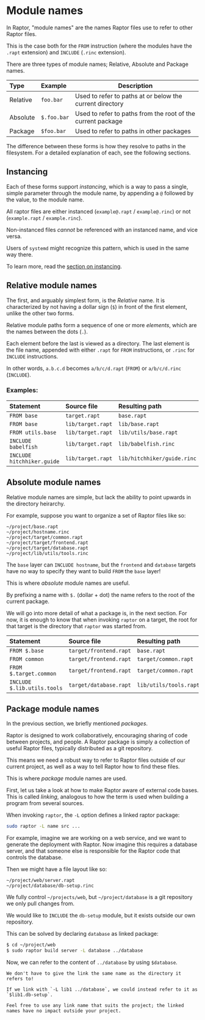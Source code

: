 # Module names

In Raptor, "module names" are the names Raptor files use to refer to other
Raptor files.

This is the case both for the `FROM` instruction (where the modules have the
`.rapt` extension) and `INCLUDE` (`.rinc` extension).

There are three types of module names; Relative, Absolute and Package names.

| Type     | Example     | Description                                                 |
|:---------|:------------|-------------------------------------------------------------|
| Relative | `foo.bar`   | Used to refer to paths at or below the current directory    |
| Absolute | `$.foo.bar` | Used to refer to paths from the root of the current package |
| Package  | `$foo.bar`  | Used to refer to paths in other packages                    |

The difference between these forms is how they resolve to paths in the
filesystem. For a detailed explanation of each, see the following sections.

## Instancing

Each of these forms support *instancing*, which is a way to pass a single,
simple parameter through the module name, by appending a `@` followed by the
value, to the module name.

All raptor files are either instanced (`example@.rapt` / `example@.rinc`) or not
(`example.rapt` / `example.rinc`).

Non-instanced files *cannot* be referenced with an instanced name, and vice
versa.

Users of `systemd` might recognize this pattern, which is used in the same way
there.

To learn more, read the [section on instancing](/instancing.md).

## Relative module names

The first, and arguably simplest form, is the *Relative* name. It is
characterized by not having a dollar sign (`$`) in front of the first element,
unlike the other two forms.

Relative module paths form a sequence of one or more *elements*, which are the
names between the dots (`.`).

Each element before the last is viewed as a directory. The last element is the
file name, appended with either `.rapt` for `FROM` instructions, or `.rinc` for
`INCLUDE` instructions.

In other words, `a.b.c.d` becomes `a/b/c/d.rapt` (`FROM`) or `a/b/c/d.rinc` (`INCLUDE`).

### Examples:

| Statement                  | Source file       | Resulting path              |
|:---------------------------|:------------------|:----------------------------|
| `FROM base`                | `target.rapt`     | `base.rapt`                 |
| `FROM base`                | `lib/target.rapt` | `lib/base.rapt`             |
| `FROM utils.base`          | `lib/target.rapt` | `lib/utils/base.rapt`       |
| `INCLUDE babelfish`        | `lib/target.rapt` | `lib/babelfish.rinc`        |
| `INCLUDE hitchhiker.guide` | `lib/target.rapt` | `lib/hitchhiker/guide.rinc` |

## Absolute module names

Relative module names are simple, but lack the ability to point upwards in the
directory heirarchy.

For example, suppose you want to organize a set of Raptor files like so:

```
~/project/base.rapt
~/project/hostname.rinc
~/project/target/common.rapt
~/project/target/frontend.rapt
~/project/target/database.rapt
~/project/lib/utils/tools.rinc
```

The `base` layer can `INCLUDE hostname`, but the `frontend` and `database`
targets have no way to specify they want to build `FROM` the `base` layer!

This is where *absolute* module names are useful.

By prefixing a name with `$.` (dollar + dot) the name refers to the root of the
current package.

We will go into more detail of what a package is, in the next section. For now,
it is enough to know that when invoking `raptor` on a target, the root for that
target is the directory that `raptor` was started from.

| Statement                   | Source file            | Resulting path         |
|:----------------------------|:-----------------------|:-----------------------|
| `FROM $.base`               | `target/frontend.rapt` | `base.rapt`            |
| `FROM common`               | `target/frontend.rapt` | `target/common.rapt`   |
| `FROM $.target.common`      | `target/frontend.rapt` | `target/common.rapt`   |
| `INCLUDE $.lib.utils.tools` | `target/database.rapt` | `lib/utils/tools.rapt` |

## Package module names

In the previous section, we briefly mentioned *packages*.

Raptor is designed to work collaboratively, encouraging sharing of code between
projects, and people. A Raptor package is simply a collection of useful Raptor
files, typically distributed as a git repository.

This means we need a robust way to refer to Raptor files outside of our current
project, as well as a way to tell Raptor how to find these files.

This is where *package* module names are used.

First, let us take a look at how to make Raptor aware of external code
bases. This is called *linking*, analogous to how the term is used when building
a program from several sources.

When invoking `raptor`, the `-L` option defines a linked raptor package:

```sh
sudo raptor -L name src ...
```

For example, imagine we are working on a web service, and we want to generate
the deployment with Raptor. Now imagine this requires a database server, and
that someone else is responsible for the Raptor code that controls the database.

Then we might have a file layout like so:

```
~/project/web/server.rapt
~/project/database/db-setup.rinc
```

We fully control `~/projects/web`, but `~/project/database` is a git repository
we only pull changes from.

We would like to `INCLUDE` the `db-setup` module, but it exists outside our own
repository.

This can be solved by declaring `database` as linked package:

```sh
$ cd ~/project/web
$ sudo raptor build server -L database ../database
```

Now, we can refer to the content of `../database` by using `$database`.

~~~admonish tip
We don't have to give the link the same name as the directory it refers to!

If we link with `-L lib1 ../database`, we could instead refer to it as `$lib1.db-setup`.

Feel free to use any link name that suits the project; the linked names have no impact outside your project.
~~~
